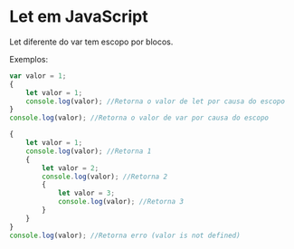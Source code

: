 # Let em JavaScript

Let diferente do var tem escopo por blocos.

Exemplos:

```js
var valor = 1;
{
    let valor = 1;
    console.log(valor); //Retorna o valor de let por causa do escopo
}
console.log(valor); //Retorna o valor de var por causa do escopo
```

```js
{
    let valor = 1;
    console.log(valor); //Retorna 1
    {
        let valor = 2;
        console.log(valor); //Retorna 2
        {
            let valor = 3;
            console.log(valor); //Retorna 3
        }
    }
}
console.log(valor); //Retorna erro (valor is not defined)
```